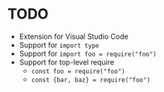 # TODO

- Extension for Visual Studio Code
- Support for `import type`
- Support for `import foo = require("foo")`
- Support for top-level require
  - `const foo = require("foo")`
  - `const {bar, baz} = require("foo")`
